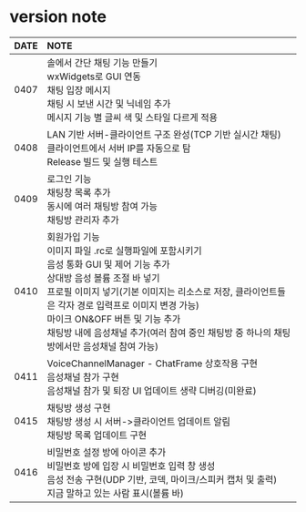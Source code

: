# version note
|DATE|NOTE|
|:--|:--|
|0407|솔에서 간단 채팅 기능 만들기<br>wxWidgets로 GUI 연동<br>채팅 입장 메시지<br>채팅 시 보낸 시간 및 닉네임 추가<br>메시지 기능 별 글씨 색 및 스타일 다르게 적용|
|0408|LAN 기반 서버-클라이언트 구조 완성(TCP 기반 실시간 채팅)<br>클라이언트에서 서버 IP를 자동으로 탐<br>Release 빌드 및 실행 테스트|
|0409|로그인 기능<br>채팅창 목록 추가<br>동시에 여러 채팅방 참여 가능<br>채팅방 관리자 추가|
|0410|회원가입 기능<br>이미지 파일 .rc로 실행파일에 포함시키기<br>음성 통화 GUI 및 제어 기능 추가<br>상대방 음성 볼륨 조절 바 넣기<br>프로필 이미지 넣기(기본 이미지는 리소스로 저장, 클라이언트들은 각자 경로 입력프로 이미지 변경 가능)<br>마이크 ON&OFF 버튼 및 기능 추가<br>채팅방 내에 음성채널 추가(여러 참여 중인 채팅방 중 하나의 채팅방에서만 음성채널 참여 가능)|
|0411|VoiceChannelManager - ChatFrame 상호작용 구현<br>음성채널 참가 구현<br>음성채널 참가 및 퇴장 UI 업데이트 생략 디버깅(미완료)|
|0415|채팅방 생성 구현<br> 채팅방 생성 시 서버->클라이언트 업데이트 알림<br>채팅방 목록 업데이트 구현|
|0416|비밀번호 설정 방에 아이콘 추가<br>비밀번호 방에 입장 시 비밀번호 입력 창 생성<br>음성 전송 구현(UDP 기반, 코덱, 마이크/스피커 캡처 및 출력)<br>지금 말하고 있는 사람 표시(볼륨 바)|